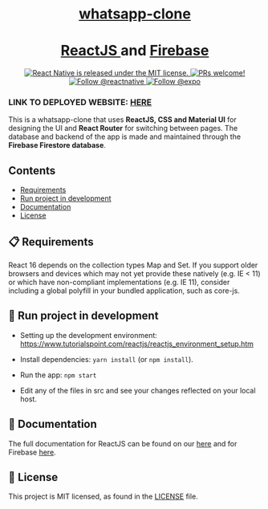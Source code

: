 <p><a href="https://whatsapp-clone-8418c.web.app" style="text-decoration: underline;"><h1 align="center">whatsapp-clone</h1></a>
</p>

<h1 align="center">
  <a href="https://reactjs.org/">
    ReactJS
  </a>
  and 
  <a href ="https://firebase.google.com/">
     Firebase
  </a>
</h1>

<p align="center">
  <a href="https://github.com/facebook/react-native/blob/master/LICENSE">
    <img src="https://img.shields.io/badge/license-MIT-blue.svg" alt="React Native is released under the MIT license." />
  </a>
  <a href="https://reactnative.dev/docs/contributing">
    <img src="https://img.shields.io/badge/PRs-welcome-brightgreen.svg" alt="PRs welcome!" />
  </a>
  <a href="https://twitter.com/intent/follow?screen_name=reactjs">
    <img src="https://img.shields.io/twitter/follow/reactjs.svg?label=Follow%20@reactjs" alt="Follow @reactnative" />
  </a>
  <a href="https://twitter.com/intent/follow?screen_name=firebase">
    <img src="https://img.shields.io/twitter/follow/firebase.svg?label=Follow%20@firebase" alt="Follow @expo" />
  </a>
</p>


<h3>LINK TO DEPLOYED WEBSITE: <a href="https://whatsapp-clone-8418c.web.app">HERE</a></h3>

<p>
  This is a whatsapp-clone that uses <strong>ReactJS, CSS and Material UI</strong> for designing the UI and <strong>React Router</strong> for switching between pages.
  The database and backend of the app is made and maintained through the <strong>Firebase Firestore database</strong>.
</p>

[r]: https://reactjs.org/
[p]: https://reactnative.dev/docs/out-of-tree-platforms

## Contents

- [Requirements](#-requirements)
- [Run project in development](#-run-project-in-development)
- [Documentation](#-documentation)
- [License](#-license)


## 📋 Requirements

React 16 depends on the collection types Map and Set. If you support older browsers and devices which may not yet provide these natively (e.g. IE < 11) or which have non-compliant implementations (e.g. IE 11), consider including a global polyfill in your bundled application, such as core-js.

## 🎉 Run project in development

- Setting up the development environment: https://www.tutorialspoint.com/reactjs/reactjs_environment_setup.htm

- Install dependencies: `yarn install` (or `npm install`).

- Run the app: `npm start`

- Edit any of the files in src and see your changes reflected on your local host.

## 📖 Documentation

The full documentation for ReactJS can be found on our [here][docs] and for Firebase [here][docs1].

[docs]: https://reactjs.org/docs/getting-started.html
[docs1]: https://firebase.google.com/?gclid=CjwKCAjwn8SLBhAyEiwAHNTJbXWw7MQFKlOIOkEeUsW0pxZvFgcllB0pqK_8b-yhrFQ1adbOO4PapRoCkygQAvD_BwE&gclsrc=aw.ds


## 📄 License

This project is MIT licensed, as found in the [LICENSE][l] file.

[l]: https://github.com/tanu272/whatsapp-clone/blob/main/LICENSE
